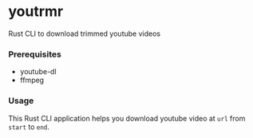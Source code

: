 # youtrmr

Rust CLI to download trimmed youtube videos

### Prerequisites

- youtube-dl
- ffmpeg

### Usage

This Rust CLI application helps you download youtube video at `url` from `start` to `end`.
